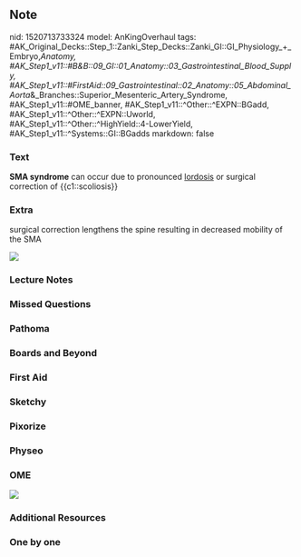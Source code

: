 ## Note
nid: 1520713733324
model: AnKingOverhaul
tags: #AK_Original_Decks::Step_1::Zanki_Step_Decks::Zanki_GI::GI_Physiology_+_Embryo,_Anatomy, #AK_Step1_v11::#B&B::09_GI::01_Anatomy::03_Gastrointestinal_Blood_Supply, #AK_Step1_v11::#FirstAid::09_Gastrointestinal::02_Anatomy::05_Abdominal_Aorta_&_Branches::Superior_Mesenteric_Artery_Syndrome, #AK_Step1_v11::#OME_banner, #AK_Step1_v11::^Other::^EXPN::BGadd, #AK_Step1_v11::^Other::^EXPN::Uworld, #AK_Step1_v11::^Other::^HighYield::4-LowerYield, #AK_Step1_v11::^Systems::GI::BGadds
markdown: false

### Text
<b>SMA syndrome</b> can occur due to pronounced <u>lordosis</u> or
surgical correction of {{c1::scoliosis}}

### Extra
surgical correction lengthens the spine resulting in decreased
mobility of the SMA
<div><img src="paste-781336155521025.jpg"></div>

### Lecture Notes


### Missed Questions


### Pathoma


### Boards and Beyond


### First Aid


### Sketchy


### Pixorize


### Physeo


### OME
<div class="ome-widget">
  <a href="https://onlinemeded.org?ref=anki"><img src=
  "_OME_AnkiFlashcards_General_4.png"></a>
</div>

### Additional Resources


### One by one

